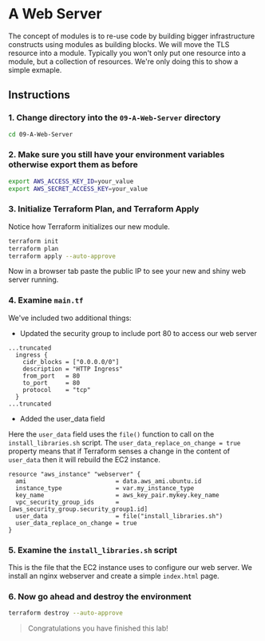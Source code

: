# A Web Server

The concept of modules is to re-use code by building bigger infrastructure constructs using modules as building blocks. We will move the TLS resource into a module. Typically you won't only put one resource into a module, but a collection of resources. We're only doing this to show a simple exmaple.

## Instructions

### 1. Change directory into the `09-A-Web-Server` directory

```bash
cd 09-A-Web-Server
```

### 2. Make sure you still have your environment variables otherwise export them as before

```bash
export AWS_ACCESS_KEY_ID=your_value
export AWS_SECRET_ACCESS_KEY=your_value
```

### 3. Initialize Terraform Plan, and Terraform Apply

Notice how Terraform initializes our new module.

```bash
terraform init
terraform plan
terraform apply --auto-approve
```

Now in a browser tab paste the public IP to see your new and shiny web server running.

### 4. Examine `main.tf`

We've included two additional things:

- Updated the security group to include port 80 to access our web server

```hcl
...truncated
  ingress {
    cidr_blocks = ["0.0.0.0/0"]
    description = "HTTP Ingress"
    from_port   = 80
    to_port     = 80
    protocol    = "tcp"
  }
...truncated
```

- Added the user_data field

Here the `user_data` field uses the `file()` function to call on the `install_libraries.sh` script. The `user_data_replace_on_change = true` property means that if Terraform senses a change in the content of `user_data` then it will rebuild the EC2 instance.

```hcl
resource "aws_instance" "webserver" {
  ami                         = data.aws_ami.ubuntu.id
  instance_type               = var.my_instance_type
  key_name                    = aws_key_pair.mykey.key_name
  vpc_security_group_ids      = [aws_security_group.security_group1.id]
  user_data                   = file("install_libraries.sh")
  user_data_replace_on_change = true
}
```

### 5. Examine the `install_libraries.sh` script

This is the file that the EC2 instance uses to configure our web server. We install an nginx webserver and create a simple `index.html` page.

### 6. Now go ahead and destroy the environment

```bash
terraform destroy --auto-approve
```

> Congratulations you have finished this lab!
